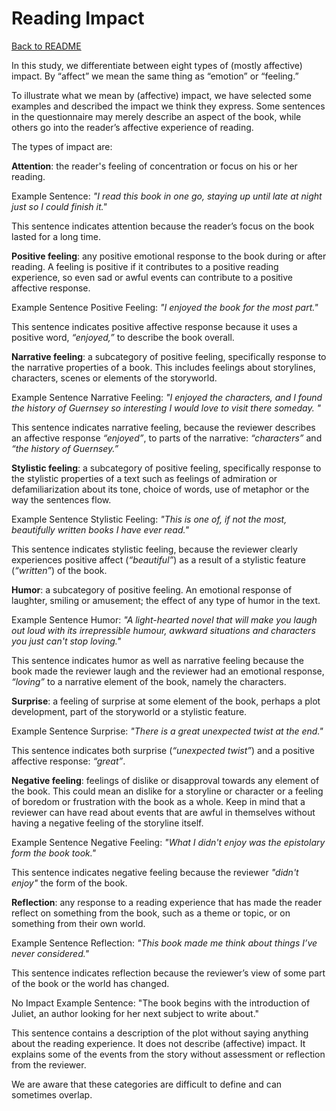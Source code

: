 # Reading Impact

[Back to README](https://github.com/marijnkoolen/reading-impact-model)

In this study, we differentiate between eight types of (mostly
affective) impact. By “affect” we mean the same thing as “emotion” or
“feeling.”

To illustrate what we mean by (affective) impact, we have selected some
examples and described the impact we think they express. Some sentences
in the questionnaire may merely describe an aspect of the book, while
others go into the reader’s affective experience of reading. 

The types of impact are:

**Attention**: the reader's feeling of concentration or focus on his or
her reading.

Example Sentence: *"I read this book in
one go, staying up until late at night just so I could finish it."*

This sentence indicates attention because the reader’s focus on the book
lasted for a long time.

**Positive feeling**: any positive emotional response to the book during
or after reading. A feeling is positive if it contributes to a positive
reading experience, so even sad or awful events can contribute to a
positive affective response.

Example Sentence Positive Feeling: *"I enjoyed the book for the most part."* 


This sentence indicates positive affective response because it uses a
positive word, *“enjoyed,”* to describe the book overall.


**Narrative feeling**: a subcategory of positive feeling,
specifically response to the narrative properties of a book. This
includes feelings about storylines, characters, scenes or elements
of the storyworld.

Example Sentence Narrative Feeling: 
*"I enjoyed the characters, and I found the history of Guernsey so
interesting I would love to visit there someday. "* 

This sentence indicates narrative feeling, because the reviewer
describes an affective response *“enjoyed”*, to parts of the
narrative: *“characters”* and *“the history of Guernsey.”*

**Stylistic feeling**: a subcategory of positive feeling,
specifically response to the stylistic properties of a text such as
feelings of admiration or defamiliarization about its tone, choice
of words, use of metaphor or the way the sentences flow.


Example Sentence Stylistic Feeling: <span classname="sentence-text">
*"This is one of, if not the most, beautifully written books I have
ever read."* </span>


This sentence indicates stylistic feeling, because the reviewer
clearly experiences positive affect (*“beautiful”*) as a result of a
stylistic feature (*“written”*) of the book.


**Humor**: a subcategory of positive feeling. An emotional response
of laughter, smiling or amusement; the effect of any type of humor
in the text.


Example Sentence Humor: <span classname="sentence-text"> *"A
light-hearted novel that will make you laugh out loud with its
irrepressible humour, awkward situations and characters you just
can't stop loving."* </span>


This sentence indicates humor as well as narrative feeling because
the book made the reviewer laugh and the reviewer had an emotional
response, *“loving”* to a narrative element of the book, namely the
characters.


**Surprise**: a feeling of surprise at some element of the book, perhaps
a plot development, part of the storyworld or a stylistic feature.


Example Sentence Surprise: <span classname="sentence-text"> *"There is a
great unexpected twist at the end."* </span>


This sentence indicates both surprise (*“unexpected twist”*) and a
positive affective response: *“great”*.

**Negative feeling**: feelings of dislike or disapproval towards any
element of the book. This could mean an dislike for a storyline or
character or a feeling of boredom or frustration with the book as a
whole. Keep in mind that a reviewer can have read about events that are
awful in themselves without having a negative feeling of the storyline
itself.


Example Sentence Negative Feeling: <span classname="sentence-text">
*"What I didn't enjoy was the epistolary form the book took."* </span>


This sentence indicates negative feeling because the reviewer *"didn't
enjoy"* the form of the book.

**Reflection**: any response to a reading experience that has made the
reader reflect on something from the book, such as a theme or topic, or
on something from their own world.


Example Sentence Reflection: <span classname="sentence-text"> *"This
book made me think about things I’ve never considered."* </span>


This sentence indicates reflection because the reviewer’s view of some
part of the book or the world has changed.

No Impact Example Sentence: <span classname="sentence-text"> "The book
begins with the introduction of Juliet, an author looking for her next
subject to write about." </span>


This sentence contains a description of the plot without saying anything
about the reading experience. It does not describe (affective) impact.
It explains some of the events from the story without assessment or
reflection from the reviewer.

We are aware that these categories are difficult to define and can
sometimes overlap. 
